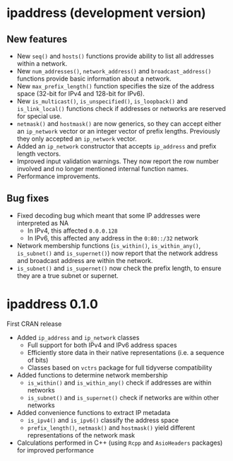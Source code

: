 # ipaddress (development version)

## New features

* New `seq()` and `hosts()` functions provide ability to list all addresses within a network.
* New `num_addresses()`, `network_address()` and `broadcast_address()` functions provide basic information about a network.
* New `max_prefix_length()` function specifies the size of the address space (32-bit for IPv4 and 128-bit for IPv6).
* New `is_multicast()`, `is_unspecified()`, `is_loopback()` and `is_link_local()` functions check if addresses or networks are reserved for special use.
* `netmask()` and `hostmask()` are now generics, so they can accept either an `ip_network` vector or an integer vector of prefix lengths. Previously they only accepted an `ip_network` vector.
* Added an `ip_network` constructor that accepts `ip_address` and prefix length vectors.
* Improved input validation warnings. They now report the row number involved and no longer mentioned internal function names.
* Performance improvements.

## Bug fixes

* Fixed decoding bug which meant that some IP addresses were interpreted as NA
  * In IPv4, this affected `0.0.0.128`
  * In IPv6, this affected any address in the `0:80::/32` network
* Network membership functions (`is_within()`, `is_within_any()`, `is_subnet()` and `is_supernet()`) now report that the network address and broadcast address are within the network.
* `is_subnet()` and `is_supernet()` now check the prefix length, to ensure they are a true subnet or supernet.


# ipaddress 0.1.0

First CRAN release

* Added `ip_address` and `ip_network` classes
  * Full support for both IPv4 and IPv6 address spaces
  * Efficiently store data in their native representations (i.e. a sequence of bits)
  * Classes based on `vctrs` package for full tidyverse compatibility
* Added functions to determine network membership
  * `is_within()` and `is_within_any()` check if addresses are within networks
  * `is_subnet()` and `is_supernet()` check if networks are within other networks
* Added convenience functions to extract IP metadata
  * `is_ipv4()` and `is_ipv6()` classify the address space
  * `prefix_length()`, `netmask()` and `hostmask()` yield different representations of the network mask
* Calculations performed in C++ (using `Rcpp` and `AsioHeaders` packages) for improved performance
